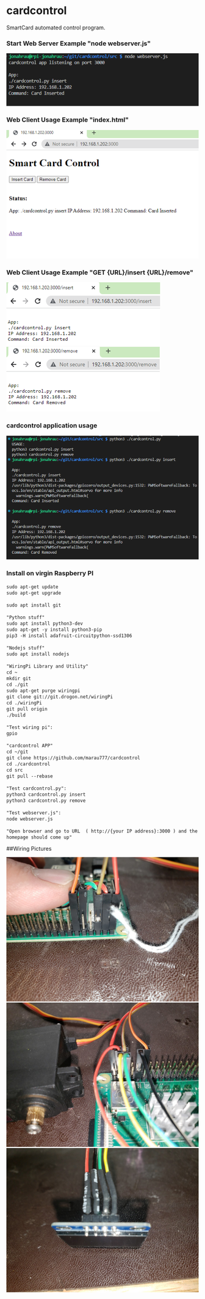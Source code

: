 # cardcontrol
SmartCard automated control program.

### Start Web Server Example "node webserver.js"
![alt text](./img/cardControlWebServerStart.png "Example: Start Web Server")

### Web Client Usage Example "index.html"
![alt text](./img/cardControlExample.png "Example: Client Usage")

### Web Client Usage Example "GET {URL}/insert {URL}/remove"
![alt text](./img/webClientInsert.png "Example: Client Usage")
![alt text](./img/webClientRemove.png "Example: Client Usage")
###  cardcontrol application usage

![alt text](./img/cardControlAppExample.png "Example: cardcontrol.py app usage")


###  Install on virgin Raspberry PI

```
sudo apt-get update
sudo apt-get upgrade

sudo apt install git

"Python stuff"
sudo apt install python3-dev
sudo apt-get -y install python3-pip
pip3 -H install adafruit-circuitpython-ssd1306

"Nodejs stuff"
sudo apt install nodejs

"WiringPi Library and Utility"
cd ~
mkdir git
cd ./git
sudo apt-get purge wiringpi
git clone git://git.drogon.net/wiringPi
cd ./wiringPi
git pull origin
./build

"Test wiring pi":  
gpio

"cardcontrol APP"
cd ~/git
git clone https://github.com/marau777/cardcontrol
cd ./cardcontrol
cd src
git pull --rebase

"Test cardcontrol.py": 
python3 cardcontrol.py insert
python3 cardcontrol.py remove
 
"Test webserver.js":  
node webserver.js

"Open browser and go to URL  ( http://{your IP address}:3000 ) and the homepage should come up"

```

##Wiring Pictures

![alt text](./img/wiringServo.jpg "wiringServo")
![alt text](./img/wiringIntoDisplay.jpg "wiringIntoDisplay")
![alt text](./img/wiringDisplayIntoRpi.jpg "wiringDisplayIntoRpi")
